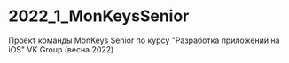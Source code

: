 # 2022_1_MonKeysSenior
Проект команды MonKeys Senior по курсу "Разработка приложений на iOS" VK Group (весна 2022)
